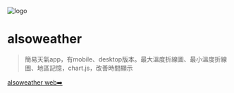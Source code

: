 ![logo](https://rzxbsbriajkqxdsmxvev.supabase.in/storage/v1/object/public/image/icon.png ':size=160')

# alsoweather

> 簡易天氣app，有mobile、desktop版本。最大溫度折線圖、最小溫度折線圖、地區記憶，chart.js，改善時間顯示

<!-- [下載➡️](https://github.com/sk5s/alsoweather/releases) -->
[alsoweather web➡️](https://www.sk5s.cyou/alsoweather/)
